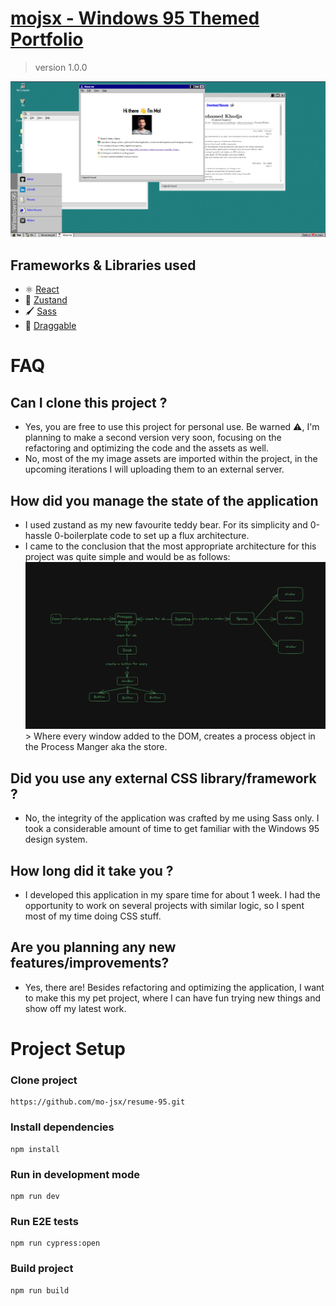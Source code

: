 # [mojsx - Windows 95 Themed Portfolio](https://mojsx.vercel.app)

> version 1.0.0

![Portfolio Screenshot](./Screenshot.png)

## Frameworks & Libraries used

-   ⚛️ [React](https://react.dev)
-   🐻 [Zustand](https://zustand-demo.pmnd.rs)
-   🖌️ [Sass](https://sass-lang.com)
-   👋 [Draggable](https://github.com/react-grid-layout/react-draggable)

# FAQ

## Can I clone this project ?

-   Yes, you are free to use this project for personal use. Be warned ⚠️, I'm planning to make a second version very soon, focusing on the refactoring and optimizing the code and the assets as well.
-   No, most of the my image assets are imported within the project, in the upcoming iterations I will uploading them to an external server.

## How did you manage the state of the application

-   I used zustand as my new favourite teddy bear. For its simplicity and 0-hassle 0-boilerplate code to set up a flux architecture.
-   I came to the conclusion that the most appropriate architecture for this project was quite simple and would be as follows:
    ![Project Architecture](./Architecture.png) > Where every window added to the DOM, creates a process object in the Process Manger aka the store.

## Did you use any external CSS library/framework ?

-   No, the integrity of the application was crafted by me using Sass only. I took a considerable amount of time to get familiar with the Windows 95 design system.

## How long did it take you ?

-   I developed this application in my spare time for about 1 week. I had the opportunity to work on several projects with similar logic, so I spent most of my time doing CSS stuff.

## Are you planning any new features/improvements?

- Yes, there are! Besides refactoring and optimizing the application, I want to make this my pet project, where I can have fun trying new things and show off my latest work.

# Project Setup

### Clone project

```
https://github.com/mo-jsx/resume-95.git
```

### Install dependencies

```
npm install
```

### Run in development mode

```
npm run dev
```

### Run E2E tests

```
npm run cypress:open
```

### Build project

```
npm run build
```
